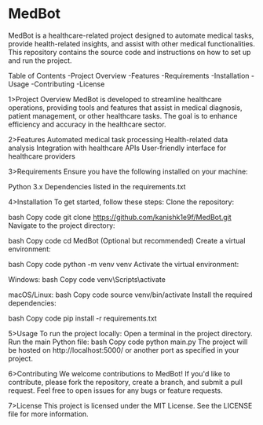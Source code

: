 # MedBot
MedBot is a healthcare-related project designed to automate medical tasks, provide health-related insights, and assist with other medical functionalities. This repository contains the source code and instructions on how to set up and run the project.

Table of Contents
-Project Overview
-Features
-Requirements
-Installation
-Usage
-Contributing
-License

1>Project Overview
MedBot is developed to streamline healthcare operations, providing tools and features that assist in medical diagnosis, patient management, or other healthcare tasks. The goal is to enhance efficiency and accuracy in the healthcare sector.

2>Features
Automated medical task processing
Health-related data analysis
Integration with healthcare APIs
User-friendly interface for healthcare providers

3>Requirements
Ensure you have the following installed on your machine:

Python 3.x
Dependencies listed in the requirements.txt

4>Installation
To get started, follow these steps:
Clone the repository:

bash
Copy code
git clone https://github.com/kanishk1e9f/MedBot.git
Navigate to the project directory:

bash
Copy code
cd MedBot
(Optional but recommended) Create a virtual environment:

bash
Copy code
python -m venv venv
Activate the virtual environment:

Windows:
bash
Copy code
venv\Scripts\activate

macOS/Linux:
bash
Copy code
source venv/bin/activate
Install the required dependencies:

bash
Copy code
pip install -r requirements.txt

5>Usage
To run the project locally:
Open a terminal in the project directory.
Run the main Python file:
bash
Copy code
python main.py
The project will be hosted on http://localhost:5000/ or another port as specified in your project.

6>Contributing
We welcome contributions to MedBot! If you'd like to contribute, please fork the repository, create a branch, and submit a pull request. Feel free to open issues for any bugs or feature requests.

7>License
This project is licensed under the MIT License. See the LICENSE file for more information.
